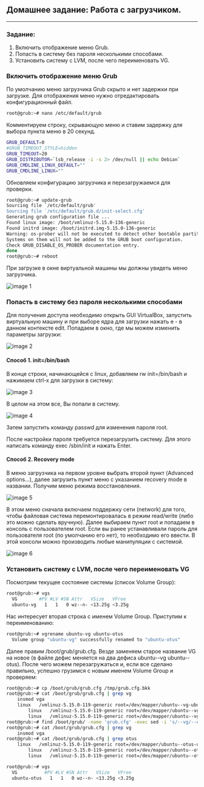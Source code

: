 ## Домашнее задание: Работа с загрузчиком.
____

### Задание:

1. Включить отображение меню Grub.
2. Попасть в систему без пароля несколькими способами.
3. Установить систему с LVM, после чего переименовать VG.

### Включить отображение меню Grub

По умолчанию меню загрузчика Grub скрыто и нет задержки при загрузке. Для отображения меню нужно отредактировать конфигурационный файл.

```sh
root@grub:~# nano /etc/default/grub
```

Комментируем строку, скрывающую меню и ставим задержку для выбора пункта меню в 20 секунд.

```sh
GRUB_DEFAULT=0
#GRUB_TIMEOUT_STYLE=hidden
GRUB_TIMEOUT=20
GRUB_DISTRIBUTOR=`lsb_release -i -s 2> /dev/null || echo Debian`
GRUB_CMDLINE_LINUX_DEFAULT=""
GRUB_CMDLINE_LINUX=""
```

Обновляем конфигурацию загрузчика и перезагружаемся для проверки.

```sh
root@grub:~# update-grub
Sourcing file `/etc/default/grub'
Sourcing file `/etc/default/grub.d/init-select.cfg'
Generating grub configuration file ...
Found linux image: /boot/vmlinuz-5.15.0-136-generic
Found initrd image: /boot/initrd.img-5.15.0-136-generic
Warning: os-prober will not be executed to detect other bootable partitions.
Systems on them will not be added to the GRUB boot configuration.
Check GRUB_DISABLE_OS_PROBER documentation entry.
done
root@grub:~# reboot
```

При загрузке в окне виртуальной машины мы должны увидеть меню загрузчика.

![image 1](https://github.com/IvanPrivalov/Otus_HomeWork/blob/main/screens/Screenshot_01.png)

### Попасть в систему без пароля несколькими способами

Для получения доступа необходимо открыть GUI VirtualBox, запустить виртуальную машину и при выборе ядра для загрузки нажать e - в данном контексте edit. Попадаем в окно, где мы можем изменить параметры загрузки:

![image 2](https://github.com/IvanPrivalov/Otus_HomeWork/blob/main/screens/Screenshot_02.png)

#### Способ 1. init=/bin/bash
В конце строки, начинающейся с linux, добавляем rw init=/bin/bash и нажимаем сtrl-x для загрузки в систему:

![image 3](https://github.com/IvanPrivalov/Otus_HomeWork/blob/main/screens/Screenshot_03.png)

В целом на этом все, Вы попали в систему.

![image 4](https://github.com/IvanPrivalov/Otus_HomeWork/blob/main/screens/Screenshot_04.png)

Затем запустить команду passwd для изменения пароля root. 

После настройки пароля требуется перезагрузить систему. Для этого написать команду exec /sbin/init и нажать Enter.

#### Способ 2. Recovery mode

В меню загрузчика на первом уровне выбрать второй пункт (Advanced options…), далее загрузить пункт меню с указанием recovery mode в названии. 
Получим меню режима восстановления.

![image 5](https://github.com/IvanPrivalov/Otus_HomeWork/blob/main/screens/Screenshot_05.png)

В этом меню сначала включаем поддержку сети (network) для того, чтобы файловая система перемонтировалась в режим read/write (либо это можно сделать вручную).
Далее выбираем пункт root и попадаем в консоль с пользователем root. Если вы ранее устанавливали пароль для пользователя root (по умолчанию его нет), то необходимо его ввести. 
В этой консоли можно производить любые манипуляции с системой.

![image 6](https://github.com/IvanPrivalov/Otus_HomeWork/blob/main/screens/Screenshot_06.png)

### Установить систему с LVM, после чего переименовать VG

Посмотрим текущее состояние системы (список Volume Group):

```sh
root@grub:~# vgs
  VG        #PV #LV #SN Attr   VSize   VFree 
  ubuntu-vg   1   1   0 wz--n- <13.25g <3.25g
```

Нас интересует вторая строка с именем Volume Group. Приступим к переименованию:

```sh
root@grub:~# vgrename ubuntu-vg ubuntu-otus
  Volume group "ubuntu-vg" successfully renamed to "ubuntu-otus"
```

Далее правим /boot/grub/grub.cfg. Везде заменяем старое название VG на новое (в файле дефис меняется на два дефиса ubuntu--vg ubuntu--otus).
После чего можем перезагружаться и, если все сделано правильно, успешно грузимся с новым именем Volume Group и проверяем:

```sh
root@grub:~# cp /boot/grub/grub.cfg /tmp/grub.cfg.bkk
root@grub:~# cat /boot/grub/grub.cfg | grep vg
    insmod vga
	linux	/vmlinuz-5.15.0-119-generic root=/dev/mapper/ubuntu--vg-ubuntu--lv ro  
		linux	/vmlinuz-5.15.0-119-generic root=/dev/mapper/ubuntu--vg-ubuntu--lv ro  
		linux	/vmlinuz-5.15.0-119-generic root=/dev/mapper/ubuntu--vg-ubuntu--lv ro recovery nomodeset dis_ucode_ldr 
root@grub:~# find /boot/grub/ -name 'grub.cfg' -exec sed -i 's/--vg/--otus/g' {} +
root@grub:~# cat /boot/grub/grub.cfg | grep vg
    insmod vga
root@grub:~# cat /boot/grub/grub.cfg | grep otus
	linux	/vmlinuz-5.15.0-119-generic root=/dev/mapper/ubuntu--otus-ubuntu--lv ro  
		linux	/vmlinuz-5.15.0-119-generic root=/dev/mapper/ubuntu--otus-ubuntu--lv ro  
		linux	/vmlinuz-5.15.0-119-generic root=/dev/mapper/ubuntu--otus-ubuntu--lv ro recovery nomodeset dis_ucode_ldr 
```

```sh
root@grub:~# vgs
  VG          #PV #LV #SN Attr   VSize   VFree 
  ubuntu-otus   1   1   0 wz--n- <13.25g <3.25g
```